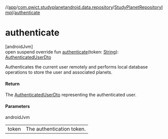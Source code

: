 //[app](../../../index.md)/[com.qwict.studyplanetandroid.data.repository](../index.md)/[StudyPlanetRepositoryImpl](index.md)/[authenticate](authenticate.md)

# authenticate

[androidJvm]\
open suspend override fun [authenticate](authenticate.md)(token: [String](https://kotlinlang.org/api/latest/jvm/stdlib/kotlin/-string/index.html)): [AuthenticatedUserDto](../../com.qwict.studyplanetandroid.data.remote.dto/-authenticated-user-dto/index.md)

Authenticates the current user remotely and performs local database operations to store the user and associated planets.

#### Return

The [AuthenticatedUserDto](../../com.qwict.studyplanetandroid.data.remote.dto/-authenticated-user-dto/index.md) representing the authenticated user.

#### Parameters

androidJvm

| | |
|---|---|
| token | The authentication token. |
